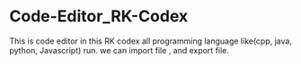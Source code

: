# Code-Editor_RK-Codex
This is code editor in this RK codex all programming language like(cpp,  java,  python, Javascript) run. we can import file , and export file.
